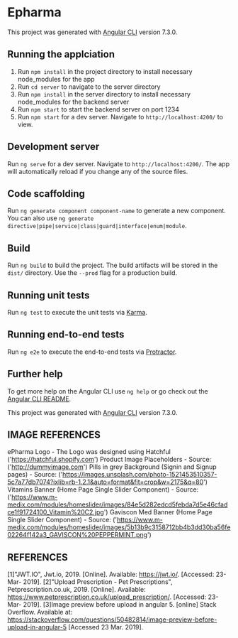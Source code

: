 # Epharma

This project was generated with [Angular CLI](https://github.com/angular/angular-cli) version 7.3.0.

## Running the applciation

1. Run `npm install` in the project directory to install necessary node_modules for the app
2. Run `cd server` to navigate to the server directory
3. Run `npm install` in the server directory to install necessary node_modules for the backend server
4. Run `npm start` to start the backend server on port 1234
5. Run `npm start` for a dev server. Navigate to `http://localhost:4200/` to view.

## Development server

Run `ng serve` for a dev server. Navigate to `http://localhost:4200/`. The app will automatically reload if you change any of the source files.

## Code scaffolding

Run `ng generate component component-name` to generate a new component. You can also use `ng generate directive|pipe|service|class|guard|interface|enum|module`.

## Build

Run `ng build` to build the project. The build artifacts will be stored in the `dist/` directory. Use the `--prod` flag for a production build.

## Running unit tests

Run `ng test` to execute the unit tests via [Karma](https://karma-runner.github.io).

## Running end-to-end tests

Run `ng e2e` to execute the end-to-end tests via [Protractor](http://www.protractortest.org/).

## Further help

To get more help on the Angular CLI use `ng help` or go check out the [Angular CLI README](https://github.com/angular/angular-cli/blob/master/README.md).


This project was generated with [Angular CLI](https://github.com/angular/angular-cli) version 7.3.0.


IMAGE REFERENCES
----------------

ePharma Logo - The Logo was designed using Hatchful ('https://hatchful.shopify.com')
Product Image Placeholders - Source: ('http://dummyimage.com')
Pills in grey Background (Signin and Signup pages) - Source: ('https://images.unsplash.com/photo-1521453510357-5c7a77db7074?ixlib=rb-1.2.1&auto=format&fit=crop&w=2175&q=80')
Vitamins Banner (Home Page Single Slider Component) - Source: ('https://www.m-medix.com/modules/homeslider/images/84e5d282edcd5febda7d5e46cfadce1f91724100_Vitamin%20C2.jpg')
Gaviscon Med Banner (Home Page Single Slider Component) - Source: ('https://www.m-medix.com/modules/homeslider/images/5b13b9c3158712bb4b3dd30ba56fe02264f142a3_GAVISCON%20PEPPERMINT.png')


REFERENCES
----------

[1]"JWT.IO", Jwt.io, 2019. [Online]. Available: https://jwt.io/. [Accessed: 23- Mar- 2019].
[2]"Upload Prescription - Pet Prescriptions", Petprescription.co.uk, 2019. [Online].
Available: https://www.petprescription.co.uk/upload_prescription/. [Accessed: 23- Mar- 2019].
[3]Image preview before upload in angular 5. [online] Stack Overflow.
 Available at: https://stackoverflow.com/questions/50482814/image-preview-before-upload-in-angular-5 [Accessed 23 Mar. 2019].
